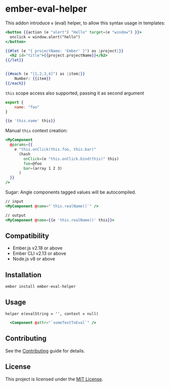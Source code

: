 ember-eval-helper
==============================================================================

This addon introduce `e` (eval) helper, to allow this syntax usage in templates:

```hbs
<button {{action (e "alert") "Hello" target=(e "window") }}>
  onclick = window.alert("hello")
</button>
```

```hbs
{{#let (e "{ projectName: 'Ember' }") as |project|}}
  <h2 id="title">{{project.projectName}}</h2>
{{/let}}


{{#each (e "[1,2,3,4]") as |item|}}
    Number: {{item}}
{{/each}}
```

`this` scope access also supported, passing it as second argument

```js
export {
    name: "foo"
}
```

```hbs
{{e 'this.name' this}}
```

Manual `this` context creation:

```hbs
<MyComponent
  @params={{
    e "this.onClick(this.foo, this.bar)" 
      (hash
        onClick=(e "this.onClick.bind(this)" this)
        foo=@foo
        bar=(array 1 2 3)
      )
  }}
/>

```

Sugar: Angle components tagged  values will be autocompiled.

```hbs
// input
<MyComponent @name="`this.realName()`" />

// output
<MyComponent @name={{e 'this.realName()' this}}>

```

Compatibility
------------------------------------------------------------------------------

* Ember.js v2.18 or above
* Ember CLI v2.13 or above
* Node.js v8 or above


Installation
------------------------------------------------------------------------------

```
ember install ember-eval-helper
```


Usage
------------------------------------------------------------------------------


```
helper e(evalString = '', context = null)
```

```hbs
  <Component @attr="`someTextToEval`" />
```


Contributing
------------------------------------------------------------------------------

See the [Contributing](CONTRIBUTING.md) guide for details.


License
------------------------------------------------------------------------------

This project is licensed under the [MIT License](LICENSE.md).
